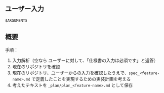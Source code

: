 ## ユーザー入力
```text
$ARGUMENTS
```

## 概要

手順：
1. 入力解析（空なら ユーザーに対して、「仕様書の入力は必須です」と返答）
2. 現在のリポジトリを確認
3. 現在のリポジトリ、ユーザーからの入力を確認したうえで、`spec_<feature-name>.md` で定義したことを実現するための実装計画を考える
4. 考えたテキストを `_plan/plan_<feature-name>.md` として保存
